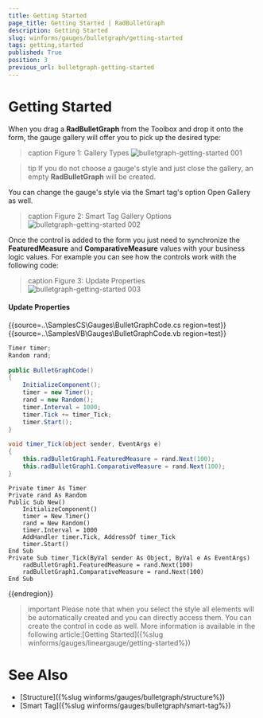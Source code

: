 ```yaml
---
title: Getting Started
page_title: Getting Started | RadBulletGraph
description: Getting Started
slug: winforms/gauges/bulletgraph/getting-started
tags: getting,started
published: True
position: 3
previous_url: bulletgraph-getting-started
---
```


# Getting Started

When you drag a __RadBulletGraph__ from the Toolbox and drop it onto the form, the gauge gallery will offer you to pick up the desired type:

>caption Figure 1: Gallery Types
![bulletgraph-getting-started 001](images/bulletgraph-getting-started001.png)

>tip If you do not choose a gauge's style and just close the gallery, an empty __RadBulletGraph__ will be created.
>

You can change the gauge's style via the Smart tag's option Open Gallery as well.

>caption Figure 2: Smart Tag Gallery Options
![bulletgraph-getting-started 002](images/bulletgraph-getting-started002.png)

Once the control is added to the form you just need to synchronize the __FeaturedMeasure__ and __ComparativeMeasure__ values with your business logic values. For example you can see how the controls work with the following code:      

>caption Figure 3: Update Properties
![bulletgraph-getting-started 003](images/bulletgraph-getting-started003.gif)

#### Update Properties

{{source=..\SamplesCS\Gauges\BulletGraphCode.cs region=test}} 
{{source=..\SamplesVB\Gauges\BulletGraphCode.vb region=test}}
````C#
Timer timer;
Random rand;
        
public BulletGraphCode()
{
    InitializeComponent();
    timer = new Timer();
    rand = new Random();
    timer.Interval = 1000;
    timer.Tick += timer_Tick;
    timer.Start();
}
     
void timer_Tick(object sender, EventArgs e)
{
    this.radBulletGraph1.FeaturedMeasure = rand.Next(100);
    this.radBulletGraph1.ComparativeMeasure = rand.Next(100);
}

````
````VB.NET
Private timer As Timer
Private rand As Random
Public Sub New()
    InitializeComponent()
    timer = New Timer()
    rand = New Random()
    timer.Interval = 1000
    AddHandler timer.Tick, AddressOf timer_Tick
    timer.Start()
End Sub
Private Sub timer_Tick(ByVal sender As Object, ByVal e As EventArgs)
    radBulletGraph1.FeaturedMeasure = rand.Next(100)
    radBulletGraph1.ComparativeMeasure = rand.Next(100)
End Sub

```` 



{{endregion}}  

>important Please note that when you select the style all elements will be automatically created and you can directly access them. You can create the control in code as well. More information is available in the following article:[Getting Started]({%slug winforms/gauges/lineargauge/getting-started%})
>

# See Also

* [Structure]({%slug winforms/gauges/bulletgraph/structure%})
* [Smart Tag]({%slug winforms/gauges/bulletgraph/smart-tag%})

